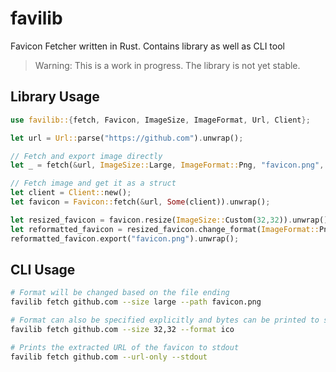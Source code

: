# favilib
Favicon Fetcher written in Rust. Contains library as well as CLI tool


> Warning: This is a work in progress. The library is not yet stable.


## Library Usage
```rust
use favilib::{fetch, Favicon, ImageSize, ImageFormat, Url, Client};

let url = Url::parse("https://github.com").unwrap();

// Fetch and export image directly
let _ = fetch(&url, ImageSize::Large, ImageFormat::Png, "favicon.png", None);

// Fetch image and get it as a struct
let client = Client::new(); 
let favicon = Favicon::fetch(&url, Some(client)).unwrap();

let resized_favicon = favicon.resize(ImageSize::Custom(32,32)).unwrap();
let reformatted_favicon = resized_favicon.change_format(ImageFormat::Png).unwrap();
reformatted_favicon.export("favicon.png").unwrap();
```
## CLI Usage

```bash
# Format will be changed based on the file ending
favilib fetch github.com --size large --path favicon.png 

# Format can also be specified explicitly and bytes can be printed to stdout if path is omitted. And size can be specified explicitly
favilib fetch github.com --size 32,32 --format ico

# Prints the extracted URL of the favicon to stdout
favilib fetch github.com --url-only --stdout

```
